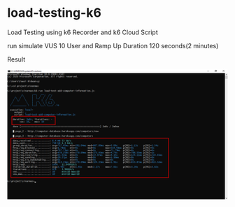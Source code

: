 # load-testing-k6
Load Testing using k6 Recorder and k6 Cloud Script

run simulate VUS 10 User and Ramp Up Duration 120 seconds(2 minutes)

Result

![alt text](https://github.com/fawziridwan/load-testing-k6/blob/master/10.png)
